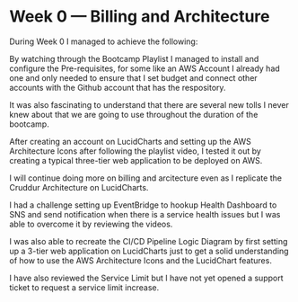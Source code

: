 # Week 0 — Billing and Architecture

During Week 0 I managed to achieve the following:

By watching through the Bootcamp Playlist I managed to install and configure the Pre-requisites, for some like an AWS Account I already had one and only needed to ensure that I set budget and connect other accounts with the Github account that has the respository. 

It was also fascinating to understand that there are several new tolls I never knew about that we are going to use throughout the duration of the bootcamp.

After creating an account on LucidCharts and setting up the AWS Architecture Icons after following the playlist video, I tested it out by creating a typical three-tier web application to be deployed on AWS.

I will continue doing more on billing and arcitecture even as I replicate the Cruddur Architecture on LucidCharts. 

I had a challenge setting up EventBridge to hookup Health Dashboard to SNS and send notification when there is a service health issues but I was able to overcome it by reviewing the videos. 

I was also able to recreate the CI/CD Pipeline Logic Diagram by first setting up a 3-tier web application on LucidCharts just to get a solid understanding of how to use the AWS Architecture Icons and the LucidChart features. 

I have also reviewed the Service Limit but I have not yet opened a support ticket to request a service limit increase. 
